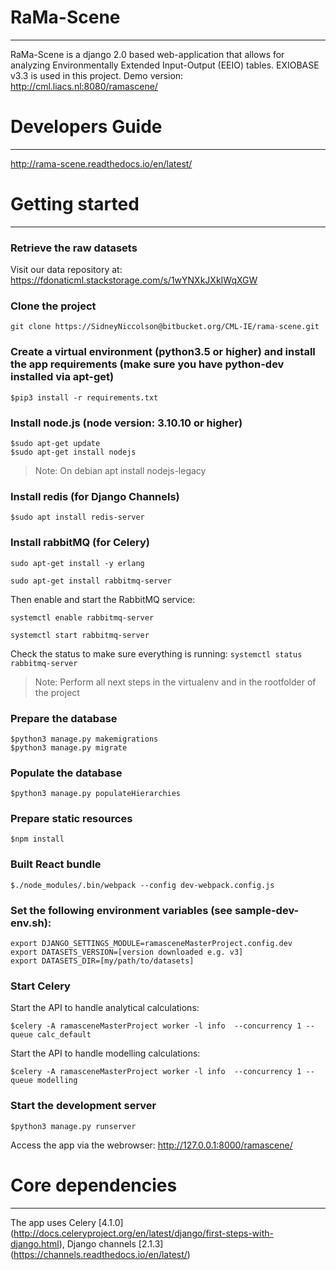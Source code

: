 # RaMa-Scene
---
RaMa-Scene is a django 2.0 based web-application that allows for analyzing Environmentally Extended Input-Output (EEIO) tables. EXIOBASE v3.3 is used in this project. 
Demo version: http://cml.liacs.nl:8080/ramascene/

# Developers Guide
---
http://rama-scene.readthedocs.io/en/latest/

# Getting started
---
### Retrieve the raw datasets
Visit our data repository at: https://fdonaticml.stackstorage.com/s/1wYNXkJXkIWqXGW

### Clone the project 
``` 
git clone https://SidneyNiccolson@bitbucket.org/CML-IE/rama-scene.git 
```

### Create a virtual environment (python3.5 or higher) and install the app requirements (make sure you have python-dev installed via apt-get)
``` 
$pip3 install -r requirements.txt 
```

### Install node.js (node version: 3.10.10 or higher)
``` 
$sudo apt-get update
$sudo apt-get install nodejs
```
> Note: On debian apt install nodejs-legacy

### Install redis (for Django Channels)
```
$sudo apt install redis-server
```

### Install rabbitMQ (for Celery)

``sudo apt-get install -y erlang``

``sudo apt-get install rabbitmq-server``

Then enable and start the RabbitMQ service:

``systemctl enable rabbitmq-server``

``systemctl start rabbitmq-server``

Check the status to make sure everything is running:
``systemctl status rabbitmq-server``


> Note: Perform all next steps in the virtualenv and in the rootfolder of the project

### Prepare the database
```
$python3 manage.py makemigrations
$python3 manage.py migrate
```

### Populate the database 
```
$python3 manage.py populateHierarchies
```

### Prepare static resources
```
$npm install
```

### Built React bundle
```
$./node_modules/.bin/webpack --config dev-webpack.config.js 
```

### Set the following environment variables (see sample-dev-env.sh):
```
export DJANGO_SETTINGS_MODULE=ramasceneMasterProject.config.dev
export DATASETS_VERSION=[version downloaded e.g. v3]
export DATASETS_DIR=[my/path/to/datasets]
```

### Start Celery
Start the API to handle analytical calculations:
```
$celery -A ramasceneMasterProject worker -l info  --concurrency 1 --queue calc_default
```
Start the API to handle modelling calculations:
```
$celery -A ramasceneMasterProject worker -l info  --concurrency 1 --queue modelling
```

### Start the development server
```
$python3 manage.py runserver
```

Access the app via the webrowser: http://127.0.0.1:8000/ramascene/

# Core dependencies
---
The app uses Celery [4.1.0] (http://docs.celeryproject.org/en/latest/django/first-steps-with-django.html), Django channels [2.1.3] (https://channels.readthedocs.io/en/latest/)
